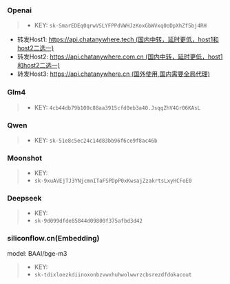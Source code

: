 ### Openai
> -  KEY:
> `sk-SmarEDEq0qrwVSLYFPPdVWHJzKoxGbWVxq0oDpXhZf5bj4RH`

- 转发Host1: https://api.chatanywhere.tech (国内中转，延时更低，host1和host2二选一)
- 转发Host2: https://api.chatanywhere.com.cn (国内中转，延时更低，host1和host2二选一)
- 转发Host3: https://api.chatanywhere.cn (国外使用,国内需要全局代理)

### Glm4
> -  KEY:
> `4cb44db79b100c88aa3915cfd0eb3a40.JsqqZhV4Gr06KAsL`

### Qwen
> -  KEY:
> `sk-51e8c5ec24c14d83bb96f6ce9f8ac46b`

### Moonshot
> -  KEY:
> - `sk-9xuAVEjTJ3YNjcmnITaFSPDpP0xKwsajZzakrtsLxyHCFoE0`

### Deepseek
> -  KEY:
> - `sk-9d099dfde85844d09800f375afbd3d42`

### siliconflow.cn(Embedding)
model: BAAI/bge-m3
> -  KEY:
> - `sk-tdixloezkdiinoxonbzvwxhuhwolwwrzcbsrezdfdokacout`




